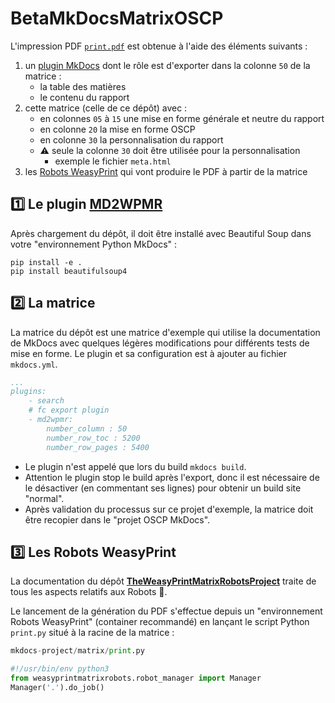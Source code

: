 # BetaMkDocsMatrixOSCP

L'impression PDF [`print.pdf`](https://github.com/FrancoisCapon/BetaMkDocsMatrixOSCP/raw/main/matrix/print/print.pdf) est obtenue à l'aide des éléments suivants  :

1. un [plugin MkDocs](https://github.com/FrancoisCapon/BetaMD2WPMR) dont le rôle est d'exporter dans la colonne `50` de la matrice :
    * la table des matières
    * le contenu du rapport
1. cette matrice (celle de ce dépôt) avec :
    * en colonnes `05` à `15` une mise en forme générale et neutre du rapport
    * en colonne `20` la mise en forme OSCP
    * en colonne `30` la personnalisation du rapport
    * ⚠️ seule la colonne `30` doit être utilisée pour la personnalisation
      * exemple le fichier `meta.html`
1. les [Robots WeasyPrint](https://github.com/FrancoisCapon/TheWeasyPrintMatrixRobotsProject) qui vont produire le PDF à partir de la matrice

## 1️⃣ Le plugin [MD2WPMR](https://github.com/FrancoisCapon/BetaMD2WPMR)
Après chargement du dépôt, il doit être installé avec Beautiful Soup dans votre "environnement Python MkDocs"  :
```
pip install -e .
pip install beautifulsoup4
```
## :two: La matrice
La matrice du dépôt est une matrice d'exemple qui utilise la documentation de MkDocs avec quelques légères modifications pour différents tests de mise en forme.
Le plugin et sa configuration est à ajouter au fichier `mkdocs.yml`.
```yaml
...
plugins:
    - search
    # fc export plugin
    - md2wpmr:
        number_column : 50
        number_row_toc : 5200
        number_row_pages : 5400
```
* Le plugin n'est appelé que lors du build `mkdocs build`.
* Attention le plugin stop le build après l'export, donc il est nécessaire de le désactiver (en commentant ses lignes) pour obtenir un build site "normal".
* Après validation du processus sur ce projet d'exemple, la matrice doit être recopier dans le "projet OSCP MkDocs".

## :three: Les Robots WeasyPrint
La documentation du dépôt **[TheWeasyPrintMatrixRobotsProject](https://github.com/FrancoisCapon/TheWeasyPrintMatrixRobotsProject#readme)** traite de tous les aspects relatifs aux Robots :robot:.

Le lancement de la génération du PDF s'effectue depuis un "environnement Robots WeasyPrint" (container recommandé) en lançant le script Python `print.py` situé à la racine de la matrice :
```python
mkdocs-project/matrix/print.py

#!/usr/bin/env python3
from weasyprintmatrixrobots.robot_manager import Manager
Manager('.').do_job()
```

